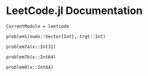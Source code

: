 # LeetCode.jl Documentation

```@meta
CurrentModule = leetcode
```

```@docs
problem1(nums::Vector{Int}, trgt::Int)
```

```@docs
problem7a(x::Int32)
```

```@docs
problem7b(x::Int64)
```

```@docs
problem9(x::Int64)
```